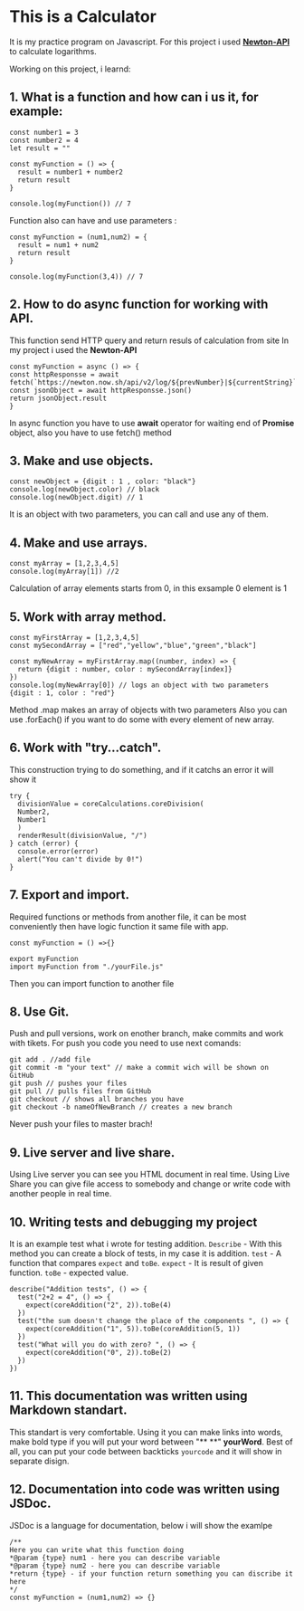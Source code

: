 # This is a Calculator
It is my practice program on Javascript.
For this project i used **[Newton-API](https://github.com/aunyks/newton-api)** to calculate logarithms.

Working on this project, i learnd:
## 1. What is a function and how can i us it, for example:
```
const number1 = 3
const number2 = 4
let result = ""

const myFunction = () => {
  result = number1 + number2
  return result
}

console.log(myFunction()) // 7
``` 

Function also can have and use parameters :
```
const myFunction = (num1,num2) = {
  result = num1 + num2
  return result 
}

console.log(myFunction(3,4)) // 7
```        

## 2. How to do async function for working with API.

  This function send HTTP query and return resuls of calculation from site
  In my project i used the **Newton-API**

```
const myFunction = async () => {
const httpResponsse = await fetch(`https://newton.now.sh/api/v2/log/${prevNumber}|${currentString}`)
const jsonObject = await httpResponsse.json()
return jsonObject.result
}
```  
  In async function you have to use **await** operator for waiting end of **Promise** object,
  also you have to use fetch() method

## 3. Make and use objects.
```
const newObject = {digit : 1 , color: "black"}
console.log(newObject.color) // black
console.log(newObject.digit) // 1
```      
It is an object with two parameters, you can call and use any of them.

## 4. Make and use arrays.
```
const myArray = [1,2,3,4,5]
console.log(myArray[1]) //2
```        
Calculation of array elements starts from 0, in this exsample 0 element is 1

## 5. Work with array method.
```
const myFirstArray = [1,2,3,4,5]
const mySecondArray = ["red","yellow","blue","green","black"]

const myNewArray = myFirstArray.map((number, index) => {
  return {digit : number, color : mySecondArray[index]}
})
console.log(myNewArray[0]) // logs an object with two parameters {digit : 1, color : "red"}
```         
Method .map makes an array of objects with two parameters
Also you can use .forEach() if you want to do some with every element of new array.

## 6. Work with "try...catch".
 This construction trying to do something, and if it catchs an error it will show it 
```
try {
  divisionValue = coreCalculations.coreDivision(
  Number2,
  Number1
  )
  renderResult(divisionValue, "/")
} catch (error) {
  console.error(error)
  alert("You can't divide by 0!")
}
```        

## 7. Export and import.
Required functions or methods from another file, it can be most conveniently then have logic function it same file with app.
```
const myFunction = () =>{}

export myFunction
import myFunction from "./yourFile.js"
```        
Then you can import function to another file

## 8. Use Git.
Push and pull versions, work on enother branch, make commits and work with tikets.
For push you code you need to use next comands:
```
git add . //add file
git commit -m "your text" // make a commit wich will be shown on GitHub
git push // pushes your files
git pull // pulls files from GitHub
git checkout // shows all branches you have
git checkout -b nameOfNewBranch // creates a new branch
```      
Never push your files to master brach! 

## 9. Live server and live share.
Using Live server you can see you HTML document in real time.
Using Live Share you can give file access to somebody and change or write code with another people in real time. 

## 10. Writing tests and debugging my project
It is an example test what i wrote for testing addition.
`Describe` - With this method you can create a block of tests, in my case it is addition.
`test` - A function that compares `expect` and `toBe`.
`expect` - It is result of given function.
`toBe` - expected value.  
```
describe("Addition tests", () => {
  test("2+2 = 4", () => {
    expect(coreAddition("2", 2)).toBe(4)
  })
  test("the sum doesn't change the place of the components ", () => {
    expect(coreAddition("1", 5)).toBe(coreAddition(5, 1))
  })
  test("What will you do with zero? ", () => {
    expect(coreAddition("0", 2)).toBe(2)
  })
})
```
## 11. This documentation was written using **Markdown** standart.
This standart is very comfortable. Using it you can make links into words, make bold type if you will put your word between  "** **" **yourWord**. Best of all, you can put your code between backticks `yourcode` and it will show in separate disign.

## 12. Documentation into code was written using **JSDoc**.
JSDoc is a language for documentation, below i will show the examlpe
```
/**
Here you can write what this function doing
*@param {type} num1 - here you can describe variable
*@param {type} num2 - here you can describe variable
*return {type} - if your function return something you can discribe it here 
*/
const myFunction = (num1,num2) => {}
```


